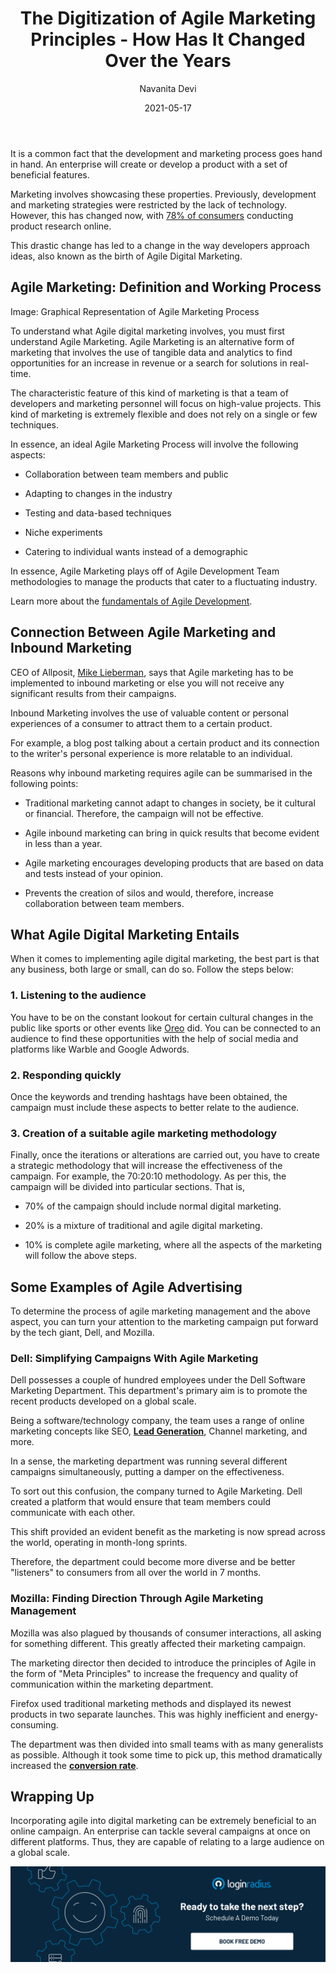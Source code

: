 ﻿---
title: "The Digitization of Agile Marketing Principles - How Has It Changed Over the Years"
date: "2021-05-17"
coverImage: "Agile-Marketing.jpg"
category: ["loginradius"]
featured: false 
author: "Navanita Devi"
description: "Agile Marketing is an alternative form of marketing that involves the use of tangible data and analytics to find opportunities for an increase in revenue or a search for solutions in real-time. The characteristic feature of this kind of marketing is that a team of developers and marketing personnel will focus on high-value projects."
metadescription: "Agile marketing is the new reality for organizational marketing strategies. Learn how the digital world has changed agile marketing for modern marketers."
metatitle: "The Digitization of Agile Marketing Principles - How it Works?"
---

It is a common fact that the development and marketing process goes hand in hand. An enterprise will create or develop a product with a set of beneficial features.

  

Marketing involves showcasing these properties. Previously, development and marketing strategies were restricted by the lack of technology. However, this has changed now, with [78% of consumers](https://www.slideshare.net/HubSpot/its-time-to-transform-your-marketing/6-103_Billion_searches_are_conducted) conducting product research online.

  

This drastic change has led to a change in the way developers approach ideas, also known as the birth of  Agile Digital Marketing.

  

## Agile Marketing: Definition and Working Process


Image: Graphical Representation of Agile Marketing Process

  

To understand what Agile digital marketing involves, you must first understand Agile Marketing. Agile Marketing is an alternative form of marketing that involves the use of tangible data and analytics to find opportunities for an increase in revenue or a search for solutions in real-time.

  

The characteristic feature of this kind of marketing is that a team of developers and marketing personnel will focus on high-value projects. This kind of marketing is extremely flexible and does not rely on a single or few techniques.

  

In essence, an ideal Agile Marketing Process will involve the following aspects:

  

-   Collaboration between team members and public
    
-   Adapting to changes in the industry
    
-   Testing and data-based techniques
    
-   Niche experiments
    
-   Catering to individual wants instead of a demographic
    

  

In essence, Agile Marketing plays off of Agile Development Team methodologies to manage the products that cater to a fluctuating industry.

  

Learn more about the [fundamentals of Agile Development](https://www.loginradius.com/blog/engineering/agile-development-team/).

  

## Connection Between Agile Marketing and Inbound Marketing

  

CEO of Allposit, [Mike Lieberman](https://au.linkedin.com/in/mike-lieberman-80229821), says that Agile marketing has to be implemented to inbound marketing or else you will not receive any significant results from their campaigns.

  

Inbound Marketing involves the use of valuable content or personal experiences of a consumer to attract them to a certain product.

  

For example, a blog post talking about a certain product and its connection to the writer's personal experience is more relatable to an individual.

  

Reasons why inbound marketing requires agile can be summarised in the following points:

  

-   Traditional marketing cannot adapt to changes in society, be it cultural or financial. Therefore, the campaign will not be effective.
    

  

-   Agile inbound marketing can bring in quick results that become evident in less than a year.
    

  

-   Agile marketing encourages developing products that are based on data and tests instead of your opinion.
    

  

-   Prevents the creation of silos and would, therefore, increase collaboration between team members.
    

  

## What Agile Digital Marketing Entails

  

When it comes to implementing agile digital marketing, the best part is that any business, both large or small, can do so. Follow the steps below:

### 1. Listening to the audience

You have to be on the constant lookout for certain cultural changes in the public like sports or other events like [Oreo](https://www.smartinsights.com/digital-marketing-strategy/agile-digital-marketing-what-it-looks-like-and-how-to-implement-it/) did. You can be connected to an audience to find these opportunities with the help of social media and platforms like Warble and Google Adwords.

### 2. Responding quickly

Once the keywords and trending hashtags have been obtained, the campaign must include these aspects to better relate to the audience.

  

### 3. Creation of a suitable agile marketing methodology

Finally, once the iterations or alterations are carried out, you have to create a strategic methodology that will increase the effectiveness of the campaign. For example, the 70:20:10 methodology. As per this, the campaign will be divided into particular sections. That is,

  

-   70% of the campaign should include normal digital marketing.
    

-   20% is a mixture of traditional and agile digital marketing.
    

-   10% is complete agile marketing, where all the aspects of the marketing will follow the above steps.

## Some Examples of Agile Advertising

To determine the process of agile marketing management  and the above aspect, you can turn your attention to the marketing campaign put forward by the tech giant, Dell, and Mozilla.

### Dell: Simplifying Campaigns With Agile Marketing

Dell possesses a couple of hundred employees under the Dell Software Marketing Department. This department's primary aim is to promote the recent products developed on a global scale.

  

Being a software/technology company, the team uses a range of online marketing concepts like SEO, **[Lead Generation](https://www.loginradius.com/blog/growth/b2b-lead-generation-for-2021/)**, Channel marketing, and more.

  

In a sense, the marketing department was running several different campaigns simultaneously, putting a damper on the effectiveness.

  

To sort out this confusion, the company turned to Agile Marketing. Dell created a platform that would ensure that team members could communicate with each other.

  

This shift provided an evident benefit as the marketing is now spread across the world, operating in month-long sprints.

  

Therefore, the department could become more diverse and be better "listeners" to consumers from all over the world in 7 months.

### Mozilla: Finding Direction Through Agile Marketing Management

Mozilla was also plagued by thousands of consumer interactions, all asking for something different. This greatly affected their marketing campaign.

  

The marketing director then decided to introduce the principles of Agile in the form of "Meta Principles" to increase the frequency and quality of communication within the marketing department.

  

Firefox used traditional marketing methods and displayed its newest products in two separate launches. This was highly inefficient and energy-consuming.

  

The department was then divided into small teams with as many generalists as possible. Although it took some time to pick up, this method dramatically increased the **[conversion rate](/blog/growth/sign-up-tips-conversion-rate/)**.

## Wrapping Up

Incorporating agile into digital marketing can be extremely beneficial to an online campaign. An enterprise can tackle several campaigns at once on different platforms. Thus, they are capable of relating to a large audience on a global scale.<p>
[![book-a-demo-Consultation](../../assets/book-a-demo-loginradius.png)](https://www.loginradius.com/contact-us?utm_source=blog&utm_medium=web&utm_campaign=digitization-of-agile-marketing-principles)


